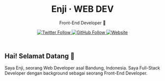 <header>
  <h1 align="center">Enji · WEB DEV</h1>
  <p align="center">Front-End Developer 🎨</p>
  <div align="center">
    <a href="https://twitter.com/enjidev">
      <img alt="Twitter Follow" src="https://img.shields.io/twitter/follow/enjidev?color=%237733ff&label=Twitter&logo=twitter&style=flat-square">
    </a>
    <a href="https://github.com/enjidev">
      <img alt="GitHub Follow" src="https://img.shields.io/github/followers/enjidev?color=%237733ff&label=GitHub&logo=github&style=flat-square">
    </a>
    <a href="https://enji.dev">
      <img alt="Website" src="https://img.shields.io/static/v1?color=%237733ff&label=Website&message=enji.dev&style=flat-square&logo=amp&logoColor=%23005AF0">
    </a>
  </div>
</header>

## Hai! Selamat Datang 👋

Saya Enji, seorang Web Developer asal Bandung, Indonesia. Saya Full-Stack Developer dengan background sebagai seorang Front-End Developer.
